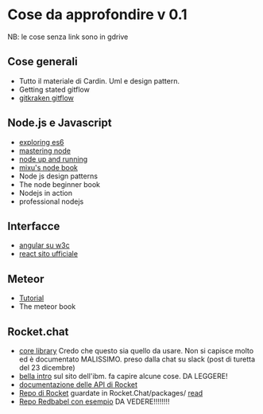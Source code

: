 # Cose da approfondire v 0.1
NB: le cose senza link sono in gdrive

## Cose generali
+ Tutto il materiale di Cardin. Uml e design pattern.
+ Getting stated gitflow
+ [gitkraken gitflow](https://support.gitkraken.com/repositories/git-flow) 

## Node.js e Javascript
+ [exploring es6](http://exploringjs.com/es6/index.html) 
+ [mastering node](http://visionmedia.github.io/masteringnode/) 
+ [node up and running](http://chimera.labs.oreilly.com/books/1234000001808/index.html) 
+ [mixu's node book](http://book.mixu.net/node/) 
+ Node js design patterns
+ The node beginner book
+ Nodejs in action
+ professional nodejs


## Interfacce
+ [angular su w3c](https://www.w3schools.com/angular/default.asp)
+ [react sito ufficiale](https://facebook.github.io/react/) 

## Meteor
+ [Tutorial](http://www.meteor-tutorial.org/book/) 
+ The meteor book

## Rocket.chat
+ [core library](https://github.com/RocketChat/Rocket.Chat/tree/744d25a6264c0daf3c3c357fc65754010c4fa476/packages/rocketchat-lib) Credo che questo sia quello da usare. Non si capisce molto ed è documentato MALISSIMO. preso dalla chat su slack (post di turetta del 23 dicembre)
+ [bella intro](https://www.ibm.com/developerworks/library/wa-build-a-meteor-based-chat-server-dw-premium-bluemix/) sul sito dell'ibm. fa capire alcune cose. DA LEGGERE!
+ [documentazione delle API di Rocket](https://rocket.chat/docs/developer-guides/)
+ [Repo di Rocket](https://github.com/RocketChat/Rocket.Chat.git) guardate in  Rocket.Chat/packages/ [read](https://github.com/RocketChat/Rocket.Chat/issues/6048)
+ [Repo Redbabel con esempio](https://github.com/redbabel/monolith) DA VEDERE!!!!!!!!
